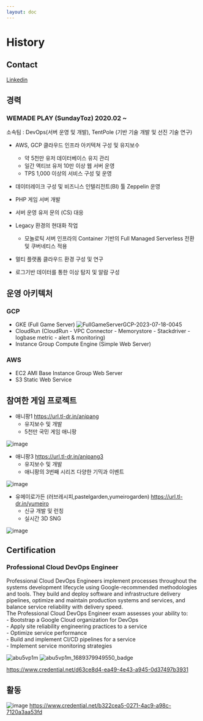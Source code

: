 ```yaml
---
layout: doc
---
```

# History
## Contact
[Linkedin](https://www.linkedin.com/in/호진-장-221aa3198)

## 경력
### WEMADE PLAY (SundayToz) 2020.02 ~        
소속팀 : DevOps(서버 운영 및 개발), TentPole (기반 기술 개발 및 선진 기술 연구)

- AWS, GCP 클라우드 인프라 아키텍쳐 구성 및 유지보수
    - 약 5천만 유저 데이터베이스 유지 관리
    - 일간 액티브 유저 10만 이상 웹 서버 운영
    - TPS 1,000 이상의 서비스 구성 및 운영
       
- 데이터레이크 구성 및 비즈니스 인텔리전트(BI) 툴 Zeppelin 운영
- PHP 게임 서버 개발
- 서버 운영 유저 문의 (CS) 대응
- Legacy 환경의 현대화 작업  
    - 모놀로틱 서버 인프라의 Container 기반의 Full Managed Serverless 전환 및 쿠버네티스 적용
- 멀티 플랫폼 클라우드 환경 구성 및 연구
- 로그기반 데이터를 통한 이상 탐지 및 알람 구성

## 운영 아키텍처
### GCP
- GKE (Full Game Server)
![FullGameServerGCP-2023-07-18-0045](https://github.com/hojin-kr/hojin-kr.github.io/assets/22079767/d097a391-0337-4815-83bd-733b72ee77f0)
- CloudRun (CloudRun - VPC Connector - Memorystore - Stackdriver - logbase metric - alert & monitoring)
- Instance Group Compute Engine (Simple Web Server)

### AWS
- EC2 AMI Base Instance Group Web Server
- S3 Static Web Service


## 참여한 게임 프로젝트
- 애니팡1 https://url.tl-dr.in/anipang
    - 유지보수 및 개발
    - 5천만 국민 게임 애니팡

![image](https://github.com/hojin-kr/hojin-kr.github.io/assets/22079767/f0532084-e6ad-413f-bc3b-98c752b5add8)

- 애니팡3 https://url.tl-dr.in/anipang3
    - 유지보수 및 개발
    - 애니팡의 3번째 시리즈 다양한 기믹과 이벤트
    
![image](https://github.com/hojin-kr/hojin-kr.github.io/assets/22079767/278d248e-437a-4b8f-8331-85b07cebae01)
    
- 유메이로가든 (러브레시피,pastelgarden,yumeirogarden) https://url.tl-dr.in/yumeiro
    - 신규 개발 및 런칭
    - 실시간 3D SNG    
  
![image](https://github.com/hojin-kr/hojin-kr.github.io/assets/22079767/f115e671-f987-4549-beac-8c7597ea0b5d)


## Certification
### Professional Cloud DevOps Engineer

Professional Cloud DevOps Engineers implement processes throughout the systems development lifecycle using Google-recommended methodologies and tools. They build and deploy software and infrastructure delivery pipelines, optimize and maintain production systems and services, and balance service reliability with delivery speed.   
The Professional Cloud DevOps Engineer exam assesses your ability to:   
    - Bootstrap a Google Cloud organization for DevOps   
    - Apply site reliability engineering practices to a service   
    - Optimize service performance   
    - Build and implement CI/CD pipelines for a service   
    - Implement service monitoring strategies  

![abu5vp1m](https://github.com/hojin-kr/hojin-kr.github.io/assets/22079767/2af5a620-a9bb-4497-bbe8-44867c9c9dd7)
![abu5vp1m_1689379949550_badge](https://github.com/hojin-kr/hojin-kr.github.io/assets/22079767/d64e5e62-edb0-4854-821e-4e0619d53592)

https://www.credential.net/d63ce8d4-ea49-4e43-a945-0d37497b3931

## 활동
![image](https://github.com/hojin-kr/hojin-kr.github.io/assets/22079767/98700af7-55aa-4f30-b037-344cb2d19b3d)
https://www.credential.net/b322cea5-0271-4ac9-a98c-7120a3aa53fd

